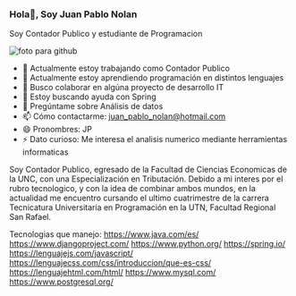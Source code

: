 ### Hola👋, Soy Juan Pablo Nolan

Soy Contador Publico y estudiante de Programacion

![foto para github](https://github.com/jpnolan1979/jpnolan1979/assets/112594383/cee18752-fbd6-48d4-b4a4-8706b56d0c65)



- 🔭 Actualmente estoy trabajando como Contador Publico
- 🌱 Actualmente estoy aprendiendo programación en distintos lenguajes
- 👯 Busco colaborar en algúna proyecto de desarrollo IT
- 🤔 Estoy buscando ayuda con Spring
- 💬 Pregúntame sobre Análisis de datos
- 📫 Cómo contactarme: juan_pablo_nolan@hotmail.com
- 😄 Pronombres: JP
- ⚡ Dato curioso: Me interesa el analisis numerico mediante herramientas informaticas


Soy Contador Publico, egresado de la Facultad de Ciencias Economicas de la UNC, con una Especialización en Tributación. Debido a mi interes por el rubro tecnologico, y con la idea de combinar ambos mundos, en la actualidad me encuentro cursando el ultimo cuatrimestre de la carrera Tecnicatura Universitaria en Programación en la UTN, Facultad Regional San Rafael.

Tecnologias que manejo:
https://www.java.com/es/
https://www.djangoproject.com/ https://www.python.org/ https://spring.io/ https://lenguajejs.com/javascript/ https://lenguajecss.com/css/introduccion/que-es-css/
https://lenguajehtml.com/html/ https://www.mysql.com/ https://www.postgresql.org/

 

 


